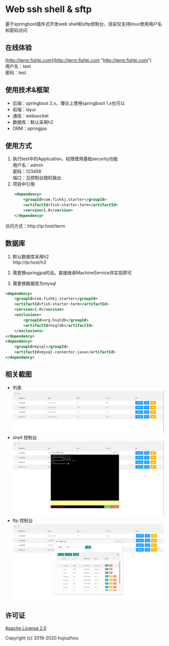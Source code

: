 # Web ssh shell & sftp
基于springboot插件式开发web shell和sftp控制台，目前仅支持linux使用用户名和密码访问  

## 在线体验
[http://term.fishkj.com](http://term.fishkj.com "http://term.fishkj.com")  
用户名：test  
密码：test  

## 使用技术&框架
- 后端：springboot 2.x，理论上使用springboot 1.x也可以
- 前端：layui
- 通信：websocket
- 数据库：默认采用h2
- ORM：springjpa

## 使用方式
1. 执行test中的Application，权限使用基础security功能  
	用户名：admin  
	密码：123456  
	端口：见控制台随机输出  
2. 项目中引用
```xml
	<dependency>
		<groupId>com.fishkj.starter</groupId>
		<artifactId>fish-starter-term</artifactId>
		<version>1.0</version>
	</dependency>
```
访问方式：http://ip:host/term

## 数据库
1. 默认数据库采用h2  
	http://ip:host/h2  
	
1. 需更换springjpa的话，直接继承MachineService并实现即可
2. 需更换数据库为mysql
```xml
<dependency>
	<groupId>com.fishkj.starter</groupId>
	<artifactId>fish-starter-term</artifactId>
	<version>1.0</version>
	<exclusions>
		<groupId>org.hsqldb</groupId>
		<artifactId>hsqldb</artifactId>
	</exclusions>
</dependency>
<dependency>
	<groupId>mysql</groupId>
	<artifactId>mysql-connector-java</artifactId>
</dependency>
```
## 相关截图
- 列表
![image](https://github.com/deqyiyt/term/raw/master/images/list.png)
- shell 控制台
![image](https://github.com/deqyiyt/term/raw/master/images/terminal.png)
- ftp 控制台
![image](https://github.com/deqyiyt/term/raw/master/images/sftp.png)

## 许可证

[Apache License 2.0](https://github.com/deqyiyt/term/blob/master/LICENSE)

Copyright (c) 2019-2020 hujiuzhou

